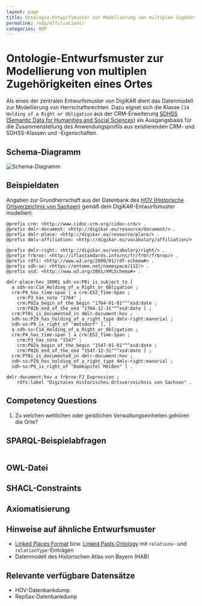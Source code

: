```yaml
---
layout: page
title: Ontologie-Entwurfsmuster zur Modellierung von multiplen Zugehörigkeiten eines Ortes
permalink: /odp/affiliations/
categories: ODP
---
```


# Ontologie-Entwurfsmuster zur Modellierung von multiplen Zugehörigkeiten eines Ortes

Als eines der zentralen Entwurfsmuster von DigiKAR dient das Datenmodell zur Modellierung von Herrschaftsrechten. Dazu eignet sich die Klasse `C14 Holding of a Right or Obligation` aus der CRM-Erweiterung [SDHSS (Semantic Data for Humanities and Social Sciences)](https://ontome.net/namespace/11) als Ausgangsbasis für die Zusammenstellung des Anwendungsprofils aus existierenden CRM- und SDHSS-Klassen und -Eigenschaften.
 

## Schema-Diagramm

![Schema-Diagramm](/img/DigiKAR-Ontology-Design/dmlo-place-affiliation.svg)


## Beispieldaten

Angaben zur Grundherrschaft aus der Datenbank des [HOV (Historische Ortsverzeichnis von Sachsen)](https://hov.isgv.de/) gemäß dem DigiKAR-Entwurfsmuster modelliert:

```turtle
@prefix crm: <http://www.cidoc-crm.org/cidoc-crm/> .
@prefix dmlr-document: <http://digikar.eu/resource/document/> .
@prefix dmlr-place: <http://digikar.eu/resource/place/> .
@prefix dmlv-affiliation: <http://digikar.eu/vocabulary/affiliation/> .
@prefix dmlv-right: <http://digikar.eu/vocabulary/right/> .
@prefix frbroo: <http://iflastandards.info/ns/fr/frbr/frbroo/> .
@prefix rdfs: <http://www.w3.org/2000/01/rdf-schema#> .
@prefix sdh-so: <https://ontome.net/namespace/112/> .
@prefix xsd: <http://www.w3.org/2001/XMLSchema#> .

dmlr-place:hov_10001 sdh-so:P8i_is_subject_to [ 
  a sdh-so:C14_Holding_of_a_Right_or_Obligation ;
  crm:P4_has_time-span [ a crm:E52_Time-Span ;
    crm:P3_has_note "1764" ;
    crm:P82a_begin_of_the_begin "1764-01-01"^^xsd:date ;
    crm:P82b_end_of_the_end "1764-12-31"^^xsd:date ] ;
  crm:P70i_is_documented_in dmlr-document:hov ;
  sdh-so:P29_has_holding_of_a_right_type dmlv-right:manorial ;
  sdh-so:P9_is_right_of "Amtsdorf" ], [ 
  a sdh-so:C14_Holding_of_a_Right_or_Obligation ;
  crm:P4_has_time-span [ a crm:E52_Time-Span ;
    crm:P3_has_note "1547" ;
    crm:P82a_begin_of_the_begin "1547-01-01"^^xsd:date ;
    crm:P82b_end_of_the_end "1547-12-31"^^xsd:date ] ;
  crm:P70i_is_documented_in dmlr-document:hov ;
  sdh-so:P29_has_holding_of_a_right_type dmlv-right:manorial ;
  sdh-so:P9_is_right_of "Domkapitel Meißen" ] .

dmlr-document:hov a frbroo:F2_Expression ;
    rdfs:label "Digitales Historisches Ortsverzeichnis von Sachsen" .    
```


## Competency Questions

1. Zu welchen weltlichen oder geistlichen Verwaltungseinheiten gehören die Orte?


## SPARQL-Beispielabfragen

```

```


## OWL-Datei


## SHACL-Constraints


## Axiomatisierung


## Hinweise auf ähnliche Entwurfsmuster

- [Linked Places Format](https://github.com/LinkedPasts/linked-places-format) bzw. [Linked Pasts Ontology](https://github.com/LinkedPasts/linked-pasts-ontology) mit `relations`- und `relationType`-Einträgen
- Datenmodell des Historischen Atlas von Bayern (HAB)


## Relevante verfügbare Datensätze

- HOV-Datenbankdump
- RepSax-Datenbankdump

